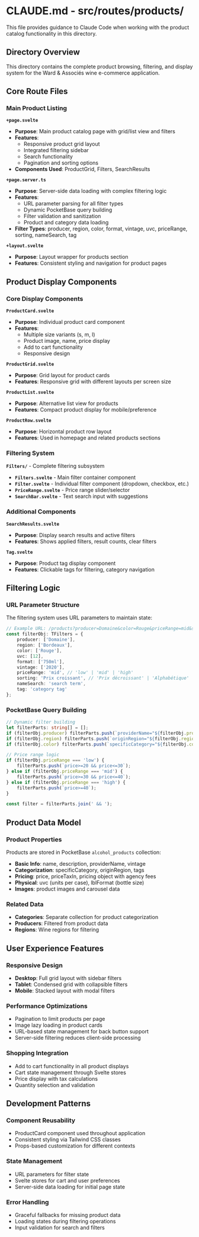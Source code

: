 # CLAUDE.md - src/routes/products/

This file provides guidance to Claude Code when working with the product catalog functionality in this directory.

## Directory Overview

This directory contains the complete product browsing, filtering, and display system for the Ward & Associés wine e-commerce application.

## Core Route Files

### Main Product Listing
**`+page.svelte`**
- **Purpose**: Main product catalog page with grid/list view and filters
- **Features**: 
  - Responsive product grid layout
  - Integrated filtering sidebar
  - Search functionality
  - Pagination and sorting options
- **Components Used**: ProductGrid, Filters, SearchResults

**`+page.server.ts`**
- **Purpose**: Server-side data loading with complex filtering logic
- **Features**:
  - URL parameter parsing for all filter types
  - Dynamic PocketBase query building
  - Filter validation and sanitization
  - Product and category data loading
- **Filter Types**: producer, region, color, format, vintage, uvc, priceRange, sorting, nameSearch, tag

**`+layout.svelte`**
- **Purpose**: Layout wrapper for products section
- **Features**: Consistent styling and navigation for product pages

## Product Display Components

### Core Display Components
**`ProductCard.svelte`**
- **Purpose**: Individual product card component
- **Features**: 
  - Multiple size variants (s, m, l)
  - Product image, name, price display
  - Add to cart functionality
  - Responsive design

**`ProductGrid.svelte`**
- **Purpose**: Grid layout for product cards
- **Features**: Responsive grid with different layouts per screen size

**`ProductList.svelte`**
- **Purpose**: Alternative list view for products
- **Features**: Compact product display for mobile/preference

**`ProductRow.svelte`**
- **Purpose**: Horizontal product row layout
- **Features**: Used in homepage and related products sections

### Filtering System

**`Filters/`** - Complete filtering subsystem
- **`Filters.svelte`** - Main filter container component
- **`Filter.svelte`** - Individual filter component (dropdown, checkbox, etc.)
- **`PriceRange.svelte`** - Price range slider/selector
- **`SearchBar.svelte`** - Text search input with suggestions

### Additional Components
**`SearchResults.svelte`**
- **Purpose**: Display search results and active filters
- **Features**: Shows applied filters, result counts, clear filters

**`Tag.svelte`**
- **Purpose**: Product tag display component
- **Features**: Clickable tags for filtering, category navigation

## Filtering Logic

### URL Parameter Structure
The filtering system uses URL parameters to maintain state:
```typescript
// Example URL: /products?producer=Domaine&color=Rouge&priceRange=mid&sorting=Prix+croissant
const filterObj: TFilters = {
    producer: ['Domaine'],
    region: ['Bordeaux'],
    color: ['Rouge'],
    uvc: [12],
    format: ['750ml'],
    vintage: ['2020'],
    priceRange: 'mid', // 'low' | 'mid' | 'high'
    sorting: 'Prix croissant', // 'Prix décroissant' | 'Alphabétique'
    nameSearch: 'search term',
    tag: 'category tag'
};
```

### PocketBase Query Building
```typescript
// Dynamic filter building
let filterParts: string[] = [];
if (filterObj.producer) filterParts.push(`providerName="${filterObj.producer}"`);
if (filterObj.region) filterParts.push(`originRegion="${filterObj.region}"`);
if (filterObj.color) filterParts.push(`specificCategory="${filterObj.color}"`);

// Price range logic
if (filterObj.priceRange === 'low') {
    filterParts.push(`price>=20 && price<=30`);
} else if (filterObj.priceRange === 'mid') {
    filterParts.push(`price>=30 && price<=40`);
} else if (filterObj.priceRange === 'high') {
    filterParts.push(`price>=40`);
}

const filter = filterParts.join(' && ');
```

## Product Data Model

### Product Properties
Products are stored in PocketBase `alcohol_products` collection:
- **Basic Info**: name, description, providerName, vintage
- **Categorization**: specificCategory, originRegion, tags
- **Pricing**: price, priceTaxIn, pricing object with agency fees
- **Physical**: uvc (units per case), lblFormat (bottle size)
- **Images**: product images and carousel data

### Related Data
- **Categories**: Separate collection for product categorization
- **Producers**: Filtered from product data
- **Regions**: Wine regions for filtering

## User Experience Features

### Responsive Design
- **Desktop**: Full grid layout with sidebar filters
- **Tablet**: Condensed grid with collapsible filters
- **Mobile**: Stacked layout with modal filters

### Performance Optimizations
- Pagination to limit products per page
- Image lazy loading in product cards
- URL-based state management for back button support
- Server-side filtering reduces client-side processing

### Shopping Integration
- Add to cart functionality in all product displays
- Cart state management through Svelte stores
- Price display with tax calculations
- Quantity selection and validation

## Development Patterns

### Component Reusability
- ProductCard component used throughout application
- Consistent styling via Tailwind CSS classes
- Props-based customization for different contexts

### State Management
- URL parameters for filter state
- Svelte stores for cart and user preferences
- Server-side data loading for initial page state

### Error Handling
- Graceful fallbacks for missing product data
- Loading states during filtering operations
- Input validation for search and filters